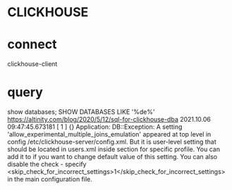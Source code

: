 # CLICKHOUSE
# connect
clickhouse-client

# query
show databases;
SHOW DATABASES LIKE '%de%'
https://altinity.com/blog/2020/5/12/sql-for-clickhouse-dba
2021.10.06 09:47:45.673181 [ 1 ] {} <Error> Application: DB::Exception: A setting 'allow_experimental_multiple_joins_emulation' 
  appeared at top level in config /etc/clickhouse-server/config.xml. But it is user-level setting that should be located in users.xml
  inside <profiles> section for specific profile. You can add it to <profiles><default> if you want to change default value of this setting. 
  You can also disable the check - specify <skip_check_for_incorrect_settings>1</skip_check_for_incorrect_settings> in the main configuration file.
